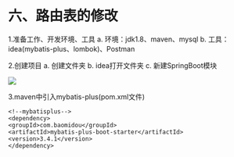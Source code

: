 # 六、路由表的修改
1.准备工作、开发环境、工具
a. 环境：jdk1.8、maven、mysql
b. 工具：idea(mybatis-plus、lombok)、Postman


2.创建项目
a. 创建文件夹
b. idea打开文件夹
c. 新建SpringBoot模块


![](https://github.com/warrenlucky/zerostart/blob/main/%E5%90%B4%E6%9D%B0%E6%9C%97/%E5%90%8E%E7%AB%AF/%E5%9B%BE%E7%89%87/%E6%96%B0%E5%BB%BA%E6%A8%A1%E5%9D%97.png)



3.maven中引入mybatis-plus(pom.xml文件)
```
<!--mybatisplus-->
<dependency>
<groupId>com.baomidou</groupId>
<artifactId>mybatis-plus-boot-starter</artifactId>
<version>3.4.1</version>
</dependency>
```

